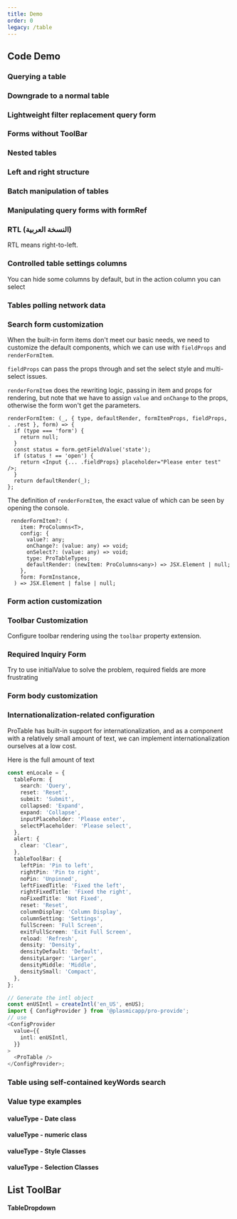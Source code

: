 ```yaml
---
title: Demo
order: 0
legacy: /table
---
```


## Code Demo

### Querying a table

<code src="../demos/single.tsx"  background="var(--main-bg-color)" ></code>

<code src="../demos/dataSource.tsx"  background="var(--main-bg-color)" debug></code>

### Downgrade to a normal table

<code src="../demos/normal.tsx"  background="var(--main-bg-color)" ></code>

### Lightweight filter replacement query form

<code src="../demos/lightfilter.tsx"  background="var(--main-bg-color)" ></code>

### Forms without ToolBar

<code src="../demos/no-title.tsx" ></code>

### Nested tables

<code src="../demos/table-nested.tsx"  background="var(--main-bg-color)" ></code>

### Left and right structure

<code src="../demos/split.tsx"  background="var(--main-bg-color)" ></code>

### Batch manipulation of tables

<code src="../demos/batchOption.tsx"  background="var(--main-bg-color)" ></code>

### Manipulating query forms with formRef

<code src="../demos/form.tsx"  background="var(--main-bg-color)" ></code>

### RTL (النسخة العربية)

RTL means right-to-left.

<code src="../demos/rtl_table.tsx"  background="var(--main-bg-color)" ></code>

### Controlled table settings columns

You can hide some columns by default, but in the action column you can select

<code src="../demos/columnsStateMap.tsx"  background="var(--main-bg-color)" ></code>

### Tables polling network data

<code src="../demos/pollinga.tsx"  background="var(--main-bg-color)" ></code>

### Search form customization

When the built-in form items don't meet our basic needs, we need to customize the default components, which we can use with `fieldProps` and `renderFormItem`.

`fieldProps` can pass the props through and set the select style and multi-select issues.

`renderFormItem` does the rewriting logic, passing in item and props for rendering, but note that we have to assign `value` and `onChange` to the props, otherwise the form won't get the parameters.

```tsx | pure
renderFormItem: (_, { type, defaultRender, formItemProps, fieldProps, . .rest }, form) => {
  if (type === 'form') {
    return null;
  }
  const status = form.getFieldValue('state');
  if (status ! == 'open') {
    return <Input {... .fieldProps} placeholder="Please enter test" />;
  }
  return defaultRender(_);
};
```

The definition of `renderFormItem`, the exact value of which can be seen by opening the console.

```tsx | pure
 renderFormItem?: (
    item: ProColumns<T>,
    config: {
      value?: any;
      onChange?: (value: any) => void;
      onSelect?: (value: any) => void;
      type: ProTableTypes;
      defaultRender: (newItem: ProColumns<any>) => JSX.Element | null;
    },
    form: FormInstance,
  ) => JSX.Element | false | null;
```

<code src="../demos/linkage_form.tsx"  background="var(--main-bg-color)" ></code>

### Form action customization

<code src="../demos/search_option.tsx"  background="var(--main-bg-color)" ></code>

### Toolbar Customization

Configure toolbar rendering using the `toolbar` property extension.

<code src="../demos/listToolBar.tsx"  background="var(--main-bg-color)" ></code>

### Required Inquiry Form

Try to use initialValue to solve the problem, required fields are more frustrating

<code src="../demos/open-rules.tsx" ></code>

### Form body customization

<code src="../demos/renderTable.tsx"  background="var(--main-bg-color)" ></code>

### Internationalization-related configuration

ProTable has built-in support for internationalization, and as a component with a relatively small amount of text, we can implement internationalization ourselves at a low cost.

Here is the full amount of text

```typescript | pure
const enLocale = {
  tableForm: {
    search: 'Query',
    reset: 'Reset',
    submit: 'Submit',
    collapsed: 'Expand',
    expand: 'Collapse',
    inputPlaceholder: 'Please enter',
    selectPlaceholder: 'Please select',
  },
  alert: {
    clear: 'Clear',
  },
  tableToolBar: {
    leftPin: 'Pin to left',
    rightPin: 'Pin to right',
    noPin: 'Unpinned',
    leftFixedTitle: 'Fixed the left',
    rightFixedTitle: 'Fixed the right',
    noFixedTitle: 'Not Fixed',
    reset: 'Reset',
    columnDisplay: 'Column Display',
    columnSetting: 'Settings',
    fullScreen: 'Full Screen',
    exitFullScreen: 'Exit Full Screen',
    reload: 'Refresh',
    density: 'Density',
    densityDefault: 'Default',
    densityLarger: 'Larger',
    densityMiddle: 'Middle',
    densitySmall: 'Compact',
  },
};

// Generate the intl object
const enUSIntl = createIntl('en_US', enUS);
import { ConfigProvider } from '@plasmicapp/pro-provide';
// use
<ConfigProvider
  value={{
    intl: enUSIntl,
  }}
>
  <ProTable />
</ConfigProvider>;
```

<code src="../demos/intl.tsx"  background="var(--main-bg-color)" ></code>

### Table using self-contained keyWords search

<code src="../demos/search.tsx"  background="var(--main-bg-color)" ></code>

### Value type examples

#### valueType - Date class

<code src="../demos/valueTypeDate.tsx"  background="var(--main-bg-color)" ></code>

#### valueType - numeric class

<code src="../demos/valueTypeNumber.tsx"  background="var(--main-bg-color)" ></code>

#### valueType - Style Classes

<code src="../demos/valueType.tsx"  background="var(--main-bg-color)" ></code>

#### valueType - Selection Classes

<code src="../demos/valueType_select.tsx"  background="var(--main-bg-color)" ></code>

<code src="../demos/config-provider.tsx" debug  background="var(--main-bg-color)" ></code>

## List ToolBar

<code src="../demos/ListToolBar/basic.tsx" background="var(--main-bg-color)" title="列表工具栏-基本使用"></code>

<code src="../demos/ListToolBar/no-title.tsx" background="var(--main-bg-color)" title="无标题" desc="列表工具栏-没有标题的情况下搜索框会前置。"></code>

<code src="../demos/ListToolBar/multipleLine.tsx" background="var(--main-bg-color)" title="双行布局" desc="列表工具栏-双行的情况下会有双行的布局形式。"></code>

<code src="../demos/ListToolBar/tabs.tsx" background="var(--main-bg-color)" title="带标签" desc="列表工具栏-标签需配合 `multipleLine` 为 `true` 时使用。"></code>

<code src="../demos/ListToolBar/menu.tsx" background="var(--main-bg-color)" title="列表工具栏-标题下拉菜单"></code>

#### TableDropdown

<code src="../demos/edittable-rules.tsx" background="var(--main-bg-color)" title="列表工具栏-标题下拉菜单" debug></code>
